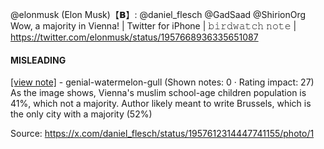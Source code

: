 @elonmusk (Elon Musk)【𝗕】: @daniel_flesch @GadSaad @ShirionOrg Wow, a majority in Vienna! | Twitter for iPhone | 𝚋𝚒𝚛𝚍𝚠𝚊𝚝𝚌𝚑 𝚗𝚘𝚝𝚎 | https://twitter.com/elonmusk/status/1957668936335651087

#### MISLEADING

[[view note]](https://x.com/i/birdwatch/n/1957733409737842864) - genial-watermelon-gull (Shown notes: 0 · Rating impact: 27)\
As the image shows, Vienna's muslim school-age children population is 41%, which not a majority.
Author likely meant to write Brussels, which is the only city with a majority (52%)

Source: https://x.com/daniel_flesch/status/1957612314447741155/photo/1
